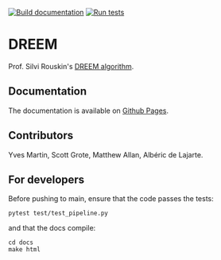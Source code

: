 [![Build documentation](https://github.com/rouskinlab/dreem/actions/workflows/documentation.yml/badge.svg?branch=main)](https://github.com/rouskinlab/dreem/actions/workflows/documentation.yml)
[![Run tests](https://github.com/rouskinlab/dreem/actions/workflows/tests.yaml/badge.svg?branch=main)](https://github.com/rouskinlab/dreem/actions/workflows/tests.yaml)

# DREEM

Prof. Silvi Rouskin's [DREEM algorithm](https://www.nature.com/articles/s41586-020-2253-5).

## Documentation

The documentation is available on [Github Pages](https://rouskinlab.github.io/dreem).

## Contributors

Yves Martin, Scott Grote, Matthew Allan, Albéric de Lajarte.

## For developers

Before pushing to main, ensure that the code passes the tests:

```
pytest test/test_pipeline.py
```

and that the docs compile:

```
cd docs
make html
```
